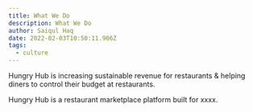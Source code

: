 ```yaml
---
title: What We Do
description: What We Do
author: Saiqul Haq
date: 2022-02-03T10:50:11.906Z
tags:
  - culture
---
```

Hungry Hub is increasing sustainable revenue for restaurants & helping diners to control their budget at restaurants. 

Hungry Hub is a restaurant marketplace platform built for xxxx.

[](https://www.shopify.com/careers/work-anywhere)